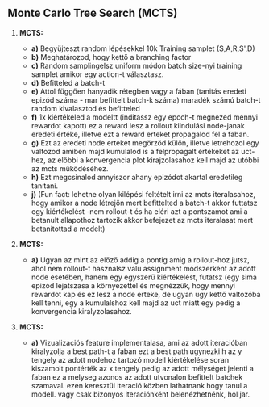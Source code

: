 ## Monte Carlo Tree Search (MCTS)

1. **MCTS:**
    - **a)** Begyüjteszt random lépésekkel 10k Training samplet (S,A,R,S',D)
    - **b)** Meghatározod, hogy kettő a branching factor
    - **c)** Random samplingelsz uniform módon batch size-nyi training samplet amikor egy action-t választasz.
    - **d)** Befitteled a batch-t
    - **e)** Attol függően hanyadik rétegben vagy a fában (tanitás eredeti epizód száma - mar befittelt batch-k száma) maradék számú batch-t random kivalasztod és befitteled
    - **f)** 1x kiértékeled a modeltt (inditassz egy epoch-t megnezed mennyi rewardot kapott) ez a reward lesz a rollout kiindulási node-janak eredeti értéke, illetve ezt a reward erteket propagalod fel a faban.
    - **g)** Ezt az eredeti node erteket megörzöd külön, illetve letrehozol egy valtozod amiben majd kumulalod is a felpropagalt értékeket az uct-hez, az előbbi a konvergencia plot kirajzolasahoz kell majd az utóbbi az mcts működéséhez.
    - **h)** Ezt megcsinalod annyiszor ahany epizódot akartal eredetileg tanítani.
    - **j)** (Fun fact: lehetne olyan kilépési feltételt irni az mcts iteralasahoz, hogy amikor a node létrejön mert befittelted a batch-t akkor futtatsz egy kiértékelést -nem rollout-t és ha eléri azt a pontszamot ami a betanult allapothoz tartozik akkor befejezet az mcts iteralasat mert betanítottad a modelt)

2. **MCTS:**
    - **a)** Ugyan az mint az előző addig a pontig amig a rollout-hoz jutsz, ahol nem rollout-t hasznalsz valu assignment módszerként az adott node esetében, hanem egy egyszerű kiértékelést, futatsz (egy sima epizód lejatszasa a környezettel és megnézzük, hogy mennyi rewardot kap és ez lesz a node erteke, de ugyan ugy kettő valtozóba kell tenni, egy a kumulalshoz kell majd az uct miatt egy pedig a konvergencia kiralyzolasahoz.

3. **MCTS:**
    - **a)** Vizualizaciós feature implementalasa, ami az adott iteracióban kiralyzolja a best path-t a faban ezt a best path ugynezki h az y tengely az adott nodehoz tartozó modell kiértékelése soran kiszamolt pontérték az x tengely pedig az adott mélységet jelenti a faban ez a melyseg azonos az adott utvonalon befittelt batchek szamaval. ezen keresztül iteració közben lathatnank hogy tanul a modell. vagy csak bizonyos iteraciónként belenézhetnénk, hol jar.
